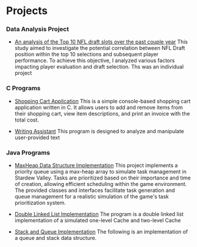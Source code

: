 # Projects
### Data Analysis Project
- [An analysis of the Top 10 NFL draft slots over the past couple year](https://docs.google.com/presentation/d/1tRLaoVIrmgFp3AA8nEjKEp7hcsZ-tujx42oi-JyUCPY/edit?usp=sharing)
  This study aimed to investigate the potential correlation between NFL Draft position within the top 10
  selections and subsequent player performance. To achieve this objective, I analyzed various factors
  impacting player evaluation and draft selection. Ths was an individual project 
  
### C Programs
- [Shopping Cart Application](https://github.com/Brycekratzer/Shopping-Cart-Application)
  This is a simple console-based shopping cart application written in C. It allows users to add and remove
  items from their shopping cart, view item descriptions, and print an invoice with the total cost.
  
- [Writing Assistant](https://github.com/Brycekratzer/Writing-Assistant-C)
  This program is designed to analyze and manipulate user-provided text

### Java Programs
- [MaxHeap Data Structure Implementation](https://github.com/Brycekratzer/MaxHeap-Implementation)
  This project implements a priority queue using a max-heap array to simulate task management in Stardew Valley. Tasks are prioritized based on their importance and time of creation,          allowing efficient scheduling within the game environment. The provided classes and interfaces facilitate task generation and queue management for a realistic simulation of the game's       task prioritization system.
  
- [Double Linked List Implementation](https://github.com/Brycekratzer/Double-Linked-List-Implementation)
  The program is a double linked list implementation of a simulated one-level Cache and two-level Cache

- [Stack and Queue Implementation](https://github.com/Brycekratzer/Stack_and_Queue_Implementation)
  The following is an implementation of a queue and stack data structure.
  
      


